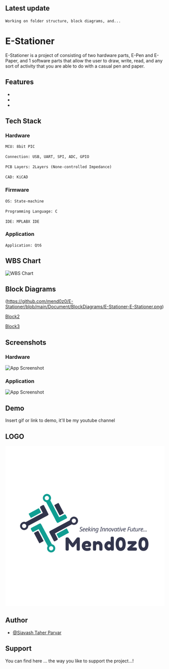 ## Latest update


``
Working on folder structure, block diagrams, and...
``


# E-Stationer

E-Stationer is a project of consisting of two hardware parts, E-Pen and E-Paper, and 1 software parts that allow the user
to draw, write, read, and any sort of activity that you are able to do with a casual pen and paper.


## Features

- 
- 
- 


## Tech Stack

### Hardware

    MCU: 8bit PIC

    Connection: USB, UART, SPI, ADC, GPIO

    PCB Layers: 2Layers (None-controlled Impedance)

    CAD: KiCAD

### Firmware

    OS: State-machine

    Programming Language: C

    IDE: MPLABX IDE

### Application

    Application: Qt6







## WBS Chart

![WBS Chart](https://github.com/mend0z0/OfficeDisplay/tree/main/Document)


## Block Diagrams

(https://github.com/mend0z0/E-Stationer/blob/main/Document/BlockDiagrams/E-Stationer-E-Stationer.png)

[Block2](https://github.com/mend0z0/OfficeDisplay/tree/main/Document)

[Block3](https://github.com/mend0z0/OfficeDisplay/tree/main/Document)


## Screenshots

### Hardware
![App Screenshot](https://github.com/mend0z0/OfficeDisplay/blob/main/Document/Screenshots/E-paper%20driver%20with%20PIC16F%20-%20Failed%20(20231010))

### Application
![App Screenshot](https://github.com/mend0z0/OfficeDisplay/blob/main/Document/Screenshots/E-paper%20driver%20with%20PIC16F%20-%20Failed%20(20231010))



## Demo

Insert gif or link to demo, it'll be my youtube channel

## LOGO

![Logo](https://github.com/mend0z0/E-Stationer/blob/main/LOGO.png)


## Author

- [@Siavash Taher Parvar](https://www.linkedin.com/in/mend0z0)


## Support

You can find here ... the way you like to support the project...!

